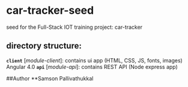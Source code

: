 # car-tracker-seed
seed for the Full-Stack IOT training project: car-tracker

## directory structure:

**`client`** [*module-client*]: contains ui app (HTML, CSS, JS, fonts, images) Angular 4.0
**`api`** [*module-api*]: contains REST API (Node express app)

##Author
**Samson Pallivathukkal
